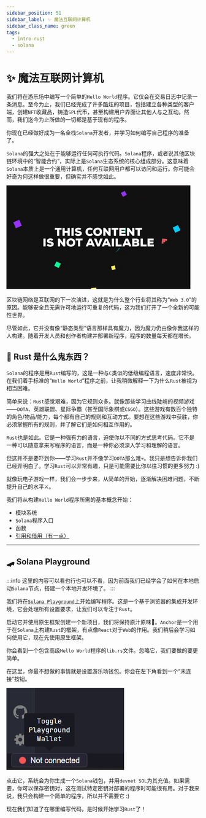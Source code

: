 ```yaml
---
sidebar_position: 51
sidebar_label: ✨ 魔法互联网计算机
sidebar_class_name: green
tags:
  - intro-rust
  - solana
---
```


# ✨ 魔法互联网计算机

我们将在游乐场中编写一个简单的`Hello World`程序。它仅会在交易日志中记录一条消息。至今为止，我们已经完成了许多酷炫的项目，包括建立各种类型的客户端，创建`NFT`收藏品，铸造`SPL`代币，甚至构建用户界面让其他人与之互动。然而，我们迄今为止所做的一切都是基于现有的程序。

你现在已经做好成为一名全栈`Solana`开发者，并学习如何编写自己程序的准备了。

`Solana`的强大之处在于能够运行任何可执行代码。`Solana`程序，或者说其他区块链环境中的“智能合约”，实际上是`Solana`生态系统的核心组成部分。这意味着`Solana`本质上是一个通用计算机，任何互联网用户都可以访问和运行。你可能会好奇为何这样做很重要，但确实并不感觉如此。

![](./img/giphy.gif)

区块链网络是互联网的下一次演进，这就是为什么整个行业将其称为“`Web 3.0`”的原因。能够安全且无需许可地运行可重复的代码，这为我们打开了一个全新的可能性世界。

尽管如此，它并没有像“静态类型”语言那样具有魔力，因为魔力仍由像你我这样的人构建。随着开发人员和创作者构建并部署新程序，程序的数量每天都在增长。

## 🤔 Rust 是什么鬼东西？

`Solana`的程序是用`Rust`编写的，这是一种与`C`类似的低级编程语言，速度非常快。在我们着手标准的“`Hello World`”程序之前，让我稍微解释一下为什么`Rust`被视为相当困难。

简单来说：`Rust`感觉艰难，因为它规则众多。就像那些学习曲线陡峭的视频游戏——`DOTA`、英雄联盟、星际争霸（甚至国际象棋或`CSGO`）。这些游戏有数百个独特的角色/物品/能力，每个都有自己的规则和互动方式。要想在这些游戏中获胜，你必须掌握所有的规则，并了解它们是如何相互作用的。

`Rust`也是如此。它是一种强有力的语言，迫使你以不同的方式思考代码。它不是一种可以随意拿来写程序的语言，而是一种你必须深入学习和理解的语言。

但这并不是要吓到你——学习`Rust`并不像学习`DOTA`那么难💀。我只是想告诉你我们已经弄明白了。学习`Rust`可以非常有趣，只是可能需要比你以往习惯的更多努力 :)

就像玩电子游戏一样，我们会一步步来，从简单的开始，逐渐解决困难问题，不断提升自己的水平⚔️。

我们将从构建`Hello World`程序所需的基本概念开始：

- 模块系统
- `Solana`程序入口
- 函数
- [引用和借用（有一点）](https://doc.rust-lang.org/book/ch04-00-understanding-ownership.html)

---

## 🛹 Solana Playground


:::info
这里的内容可以看也行也可以不看，因为前面我们已经学会了如何在本地启动`Solana`节点，搭建一个本地开发环境了。
:::


我们将在[`Solana Playground`](https://beta.solpg.io/)上开始编写程序。这是一个基于浏览器的集成开发环境，它会处理所有设置要求，让我们可以专注于`Rust`。

启动它并使用原生框架创建一个新项目，我们将保持原汁原味🌼。`Anchor`是一个用于在`Solana`上构建`Rust`的框架，有点像`React`对于`Web`的作用。我们稍后会学习如何使用它，现在先使用原生框架。

你会看到一个包含高级`Hello World`程序的`lib.rs`文件。忽略它，我们要做的要更简单。

在这里，你最不想做的事情就是设置游乐场钱包。你会在左下角看到一个“未连接”按钮。

![](./img/solana-playground.png)

点击它，系统会为你生成一个`Solana`钱包，并用`devnet SOL`为其充值。如果需要，你可以保存密钥对，这在测试特定密钥对部署的程序时可能很有用。对于我来说，我只会构建一个简单的程序，所以并不需要它 :)


现在我们知道了在哪里编写代码，是时候开始学习`Rust`了！

